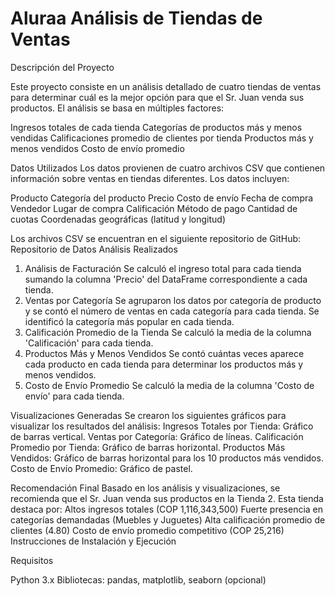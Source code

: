 # Aluraa Análisis de Tiendas de Ventas

Descripción del Proyecto

Este proyecto consiste en un análisis detallado de cuatro tiendas de ventas para determinar cuál es la mejor opción para que el Sr. Juan venda sus productos. El análisis se basa en múltiples factores:

Ingresos totales de cada tienda
Categorías de productos más y menos vendidas
Calificaciones promedio de clientes por tienda
Productos más y menos vendidos
Costo de envío promedio

Datos Utilizados
Los datos provienen de cuatro archivos CSV que contienen información sobre ventas en tiendas diferentes. Los datos incluyen:

Producto
Categoría del producto
Precio
Costo de envío
Fecha de compra
Vendedor
Lugar de compra
Calificación
Método de pago
Cantidad de cuotas
Coordenadas geográficas (latitud y longitud)

Los archivos CSV se encuentran en el siguiente repositorio de GitHub: Repositorio de Datos
Análisis Realizados

1. Análisis de Facturación
Se calculó el ingreso total para cada tienda sumando la columna 'Precio' del DataFrame correspondiente a cada tienda.
2. Ventas por Categoría
Se agruparon los datos por categoría de producto y se contó el número de ventas en cada categoría para cada tienda. Se identificó la categoría más popular en cada tienda.
3. Calificación Promedio de la Tienda
Se calculó la media de la columna 'Calificación' para cada tienda.
4. Productos Más y Menos Vendidos
Se contó cuántas veces aparece cada producto en cada tienda para determinar los productos más y menos vendidos.
5. Costo de Envío Promedio
Se calculó la media de la columna 'Costo de envío' para cada tienda.

Visualizaciones Generadas
Se crearon los siguientes gráficos para visualizar los resultados del análisis:
Ingresos Totales por Tienda: Gráfico de barras vertical.
Ventas por Categoría: Gráfico de líneas.
Calificación Promedio por Tienda: Gráfico de barras horizontal.
Productos Más Vendidos: Gráfico de barras horizontal para los 10 productos más vendidos.
Costo de Envío Promedio: Gráfico de pastel.

Recomendación Final
Basado en los análisis y visualizaciones, se recomienda que el Sr. Juan venda sus productos en la Tienda 2. Esta tienda destaca por:
Altos ingresos totales (COP 1,116,343,500)
Fuerte presencia en categorías demandadas (Muebles y Juguetes)
Alta calificación promedio de clientes (4.80)
Costo de envío promedio competitivo (COP 25,216)
Instrucciones de Instalación y Ejecución

Requisitos

Python 3.x
Bibliotecas: pandas, matplotlib, seaborn (opcional)
